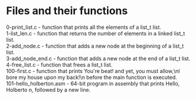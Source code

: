 <h1> Files and their functions </h1>
<p>
0-print_list.c - function that prints all the elements of a list_t list.<br>
1-list_len.c - function that returns the number of elements in a linked list_t
list.<br>
2-add_node.c - function that adds a new node at the beginning of a list_t
list.<br>
3-add_node_end.c - function that adds a new node at the end of a list_t
list.<br>
4-free_list.c - function that frees a list_t list.<br>
100-first.c - function that prints You're beat! and yet, you must allow,\nI bore
my house upon my back!\n before the main function is executed.<br>
101-hello_holberton.asm - 64-bit program in assembly that prints Hello, Holberto
n, followed by a new line.<br>
</p>